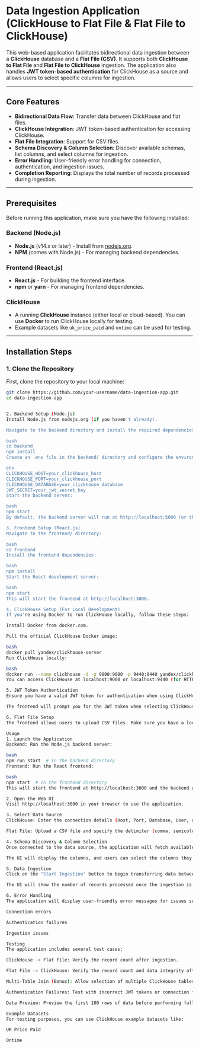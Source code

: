 # Data Ingestion Application (ClickHouse to Flat File & Flat File to ClickHouse)

This web-based application facilitates bidirectional data ingestion between a **ClickHouse** database and a **Flat File (CSV)**. It supports both **ClickHouse to Flat File** and **Flat File to ClickHouse** ingestion. The application also handles **JWT token-based authentication** for ClickHouse as a source and allows users to select specific columns for ingestion.

---

## Core Features

- **Bidirectional Data Flow**: Transfer data between ClickHouse and flat files.
- **ClickHouse Integration**: JWT token-based authentication for accessing ClickHouse.
- **Flat File Integration**: Support for CSV files.
- **Schema Discovery & Column Selection**: Discover available schemas, list columns, and select columns for ingestion.
- **Error Handling**: User-friendly error handling for connection, authentication, and ingestion issues.
- **Completion Reporting**: Displays the total number of records processed during ingestion.

---

## Prerequisites

Before running this application, make sure you have the following installed:

### Backend (Node.js)
- **Node.js** (v14.x or later) - Install from [nodejs.org](https://nodejs.org/).
- **NPM** (comes with Node.js) - For managing backend dependencies.

### Frontend (React.js)
- **React.js** - For building the frontend interface.
- **npm** or **yarn** - For managing frontend dependencies.

### ClickHouse
- A running **ClickHouse** instance (either local or cloud-based). You can use **Docker** to run ClickHouse locally for testing.
- Example datasets like `uk_price_paid` and `ontime` can be used for testing.

---

## Installation Steps

### 1. Clone the Repository

First, clone the repository to your local machine:

```bash
git clone https://github.com/your-username/data-ingestion-app.git
cd data-ingestion-app


2. Backend Setup (Node.js)
Install Node.js from nodejs.org (if you haven't already).

Navigate to the backend directory and install the required dependencies:

bash
cd backend
npm install
Create an .env file in the backend/ directory and configure the environment variables for ClickHouse:

env
CLICKHOUSE_HOST=your_clickhouse_host
CLICKHOUSE_PORT=your_clickhouse_port
CLICKHOUSE_DATABASE=your_clickhouse_database
JWT_SECRET=your_jwt_secret_key
Start the backend server:

bash
npm start
By default, the backend server will run at http://localhost:5000 (or the port you specify in the .env file).

3. Frontend Setup (React.js)
Navigate to the frontend/ directory:

bash
cd frontend
Install the frontend dependencies:

bash
npm install
Start the React development server:

bash
npm start
This will start the frontend at http://localhost:3000.

4. ClickHouse Setup (For Local Development)
If you're using Docker to run ClickHouse locally, follow these steps:

Install Docker from docker.com.

Pull the official ClickHouse Docker image:

bash
docker pull yandex/clickhouse-server
Run ClickHouse locally:

bash
docker run --name clickhouse -d -p 9000:9000 -p 9440:9440 yandex/clickhouse-server
You can access ClickHouse at localhost:9000 or localhost:9440 (for HTTPS).

5. JWT Token Authentication
Ensure you have a valid JWT token for authentication when using ClickHouse as a source.

The frontend will prompt you for the JWT token when selecting ClickHouse as the data source.

6. Flat File Setup
The frontend allows users to upload CSV files. Make sure you have a local CSV file ready for testing the Flat File to ClickHouse ingestion.

Usage
1. Launch the Application
Backend: Run the Node.js backend server:

bash
npm run start  # In the backend directory
Frontend: Run the React frontend:

bash
npm start  # In the frontend directory
This will start the frontend at http://localhost:3000 and the backend at http://localhost:5000.

2. Open the Web UI
Visit http://localhost:3000 in your browser to use the application.

3. Select Data Source
ClickHouse: Enter the connection details (Host, Port, Database, User, and JWT Token).

Flat File: Upload a CSV file and specify the delimiter (comma, semicolon, etc.).

4. Schema Discovery & Column Selection
Once connected to the data source, the application will fetch available tables (for ClickHouse) or schema information (for Flat File).

The UI will display the columns, and users can select the columns they want to ingest.

5. Data Ingestion
Click on the "Start Ingestion" button to begin transferring data between the selected sources (ClickHouse to Flat File or Flat File to ClickHouse).

The UI will show the number of records processed once the ingestion is complete.

6. Error Handling
The application will display user-friendly error messages for issues such as:

Connection errors

Authentication failures

Ingestion issues

Testing
The application includes several test cases:

ClickHouse -> Flat File: Verify the record count after ingestion.

Flat File -> ClickHouse: Verify the record count and data integrity after ingestion.

Multi-Table Join (Bonus): Allow selection of multiple ClickHouse tables and perform joins for ingestion.

Authentication Failures: Test with incorrect JWT tokens or connection failures.

Data Preview: Preview the first 100 rows of data before performing full ingestion.

Example Datasets
For testing purposes, you can use ClickHouse example datasets like:

UK Price Paid

Ontime
